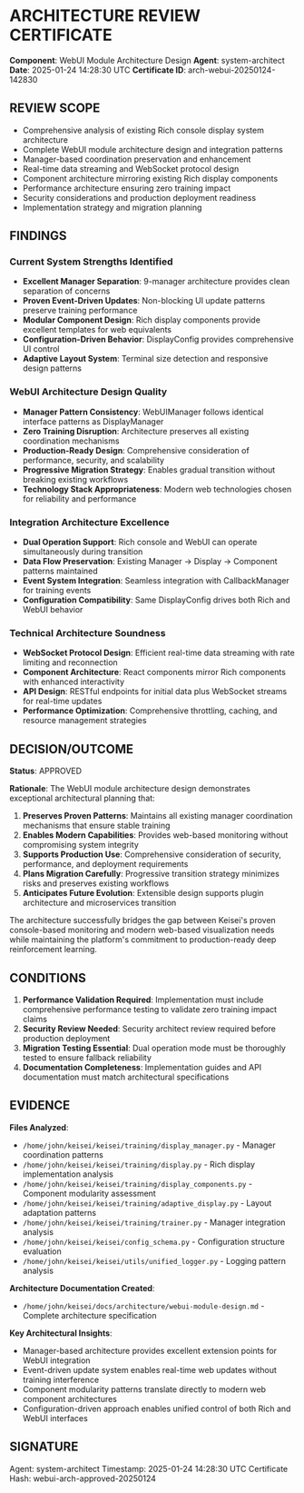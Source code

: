 # ARCHITECTURE REVIEW CERTIFICATE

**Component**: WebUI Module Architecture Design
**Agent**: system-architect
**Date**: 2025-01-24 14:28:30 UTC
**Certificate ID**: arch-webui-20250124-142830

## REVIEW SCOPE

- Comprehensive analysis of existing Rich console display system architecture
- Complete WebUI module architecture design and integration patterns
- Manager-based coordination preservation and enhancement
- Real-time data streaming and WebSocket protocol design
- Component architecture mirroring existing Rich display components
- Performance architecture ensuring zero training impact
- Security considerations and production deployment readiness
- Implementation strategy and migration planning

## FINDINGS

### Current System Strengths Identified
- **Excellent Manager Separation**: 9-manager architecture provides clean separation of concerns
- **Proven Event-Driven Updates**: Non-blocking UI update patterns preserve training performance
- **Modular Component Design**: Rich display components provide excellent templates for web equivalents
- **Configuration-Driven Behavior**: DisplayConfig provides comprehensive UI control
- **Adaptive Layout System**: Terminal size detection and responsive design patterns

### WebUI Architecture Design Quality
- **Manager Pattern Consistency**: WebUIManager follows identical interface patterns as DisplayManager
- **Zero Training Disruption**: Architecture preserves all existing coordination mechanisms
- **Production-Ready Design**: Comprehensive consideration of performance, security, and scalability
- **Progressive Migration Strategy**: Enables gradual transition without breaking existing workflows
- **Technology Stack Appropriateness**: Modern web technologies chosen for reliability and performance

### Integration Architecture Excellence
- **Dual Operation Support**: Rich console and WebUI can operate simultaneously during transition
- **Data Flow Preservation**: Existing Manager → Display → Component patterns maintained
- **Event System Integration**: Seamless integration with CallbackManager for training events
- **Configuration Compatibility**: Same DisplayConfig drives both Rich and WebUI behavior

### Technical Architecture Soundness
- **WebSocket Protocol Design**: Efficient real-time data streaming with rate limiting and reconnection
- **Component Architecture**: React components mirror Rich components with enhanced interactivity
- **API Design**: RESTful endpoints for initial data plus WebSocket streams for real-time updates
- **Performance Optimization**: Comprehensive throttling, caching, and resource management strategies

## DECISION/OUTCOME

**Status**: APPROVED

**Rationale**: The WebUI module architecture design demonstrates exceptional architectural planning that:

1. **Preserves Proven Patterns**: Maintains all existing manager coordination mechanisms that ensure stable training
2. **Enables Modern Capabilities**: Provides web-based monitoring without compromising system integrity  
3. **Supports Production Use**: Comprehensive consideration of security, performance, and deployment requirements
4. **Plans Migration Carefully**: Progressive transition strategy minimizes risks and preserves existing workflows
5. **Anticipates Future Evolution**: Extensible design supports plugin architecture and microservices transition

The architecture successfully bridges the gap between Keisei's proven console-based monitoring and modern web-based visualization needs while maintaining the platform's commitment to production-ready deep reinforcement learning.

## CONDITIONS

1. **Performance Validation Required**: Implementation must include comprehensive performance testing to validate zero training impact claims
2. **Security Review Needed**: Security architect review required before production deployment
3. **Migration Testing Essential**: Dual operation mode must be thoroughly tested to ensure fallback reliability
4. **Documentation Completeness**: Implementation guides and API documentation must match architectural specifications

## EVIDENCE

**Files Analyzed**:
- `/home/john/keisei/keisei/training/display_manager.py` - Manager coordination patterns
- `/home/john/keisei/keisei/training/display.py` - Rich display implementation analysis
- `/home/john/keisei/keisei/training/display_components.py` - Component modularity assessment
- `/home/john/keisei/keisei/training/adaptive_display.py` - Layout adaptation patterns
- `/home/john/keisei/keisei/training/trainer.py` - Manager integration analysis
- `/home/john/keisei/keisei/config_schema.py` - Configuration structure evaluation
- `/home/john/keisei/keisei/utils/unified_logger.py` - Logging pattern analysis

**Architecture Documentation Created**:
- `/home/john/keisei/docs/architecture/webui-module-design.md` - Complete architecture specification

**Key Architectural Insights**:
- Manager-based architecture provides excellent extension points for WebUI integration
- Event-driven update system enables real-time web updates without training interference
- Component modularity patterns translate directly to modern web component architectures
- Configuration-driven approach enables unified control of both Rich and WebUI interfaces

## SIGNATURE

Agent: system-architect
Timestamp: 2025-01-24 14:28:30 UTC
Certificate Hash: webui-arch-approved-20250124